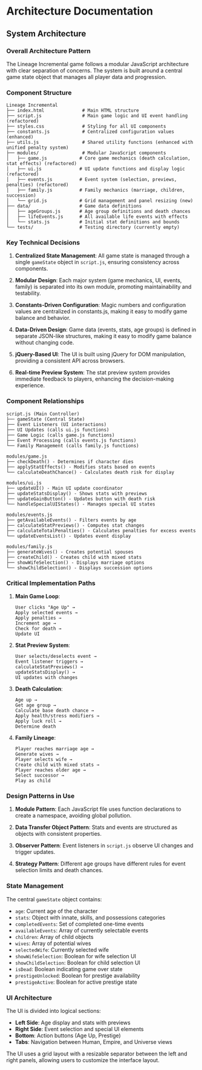 # Architecture Documentation

## System Architecture

### Overall Architecture Pattern
The Lineage Incremental game follows a modular JavaScript architecture with clear separation of concerns. The system is built around a central game state object that manages all player data and progression.

### Component Structure
```
Lineage Incremental
├── index.html              # Main HTML structure
├── script.js               # Main game logic and UI event handling (refactored)
├── styles.css              # Styling for all UI components
├── constants.js            # Centralized configuration values (enhanced)
├── utils.js                # Shared utility functions (enhanced with unified penalty system)
├── modules/                # Modular JavaScript components
│   ├── game.js            # Core game mechanics (death calculation, stat effects) (refactored)
│   ├── ui.js              # UI update functions and display logic (refactored)
│   ├── events.js          # Event system (selection, previews, penalties) (refactored)
│   ├── family.js          # Family mechanics (marriage, children, succession)
│   └── grid.js            # Grid management and panel resizing (new)
├── data/                  # Game data definitions
│   ├── ageGroups.js       # Age group definitions and death chances
│   ├── lifeEvents.js      # All available life events with effects
│   └── stats.js           # Initial stat definitions and bounds
└── tests/                 # Testing directory (currently empty)
```

### Key Technical Decisions

1. **Centralized State Management**: All game state is managed through a single `gameState` object in `script.js`, ensuring consistency across components.

2. **Modular Design**: Each major system (game mechanics, UI, events, family) is separated into its own module, promoting maintainability and testability.

3. **Constants-Driven Configuration**: Magic numbers and configuration values are centralized in constants.js, making it easy to modify game balance and behavior.

4. **Data-Driven Design**: Game data (events, stats, age groups) is defined in separate JSON-like structures, making it easy to modify game balance without changing code.

4. **jQuery-Based UI**: The UI is built using jQuery for DOM manipulation, providing a consistent API across browsers.

5. **Real-time Preview System**: The stat preview system provides immediate feedback to players, enhancing the decision-making experience.

### Component Relationships

```
script.js (Main Controller)
├── gameState (Central State)
├── Event Listeners (UI interactions)
├── UI Updates (calls ui.js functions)
├── Game Logic (calls game.js functions)
├── Event Processing (calls events.js functions)
└── Family Management (calls family.js functions)

modules/game.js
├── checkDeath() - Determines if character dies
├── applyStatEffects() - Modifies stats based on events
└── calculateDeathChance() - Calculates death risk for display

modules/ui.js
├── updateUI() - Main UI update coordinator
├── updateStatsDisplay() - Shows stats with previews
├── updateGainButton() - Updates button with death risk
└── handleSpecialUIStates() - Manages special UI states

modules/events.js
├── getAvailableEvents() - Filters events by age
├── calculateStatPreviews() - Computes stat changes
├── calculateTotalPenalties() - Calculates penalties for excess events
└── updateEventsList() - Updates event display

modules/family.js
├── generateWives() - Creates potential spouses
├── createChild() - Creates child with mixed stats
├── showWifeSelection() - Displays marriage options
└── showChildSelection() - Displays succession options
```

### Critical Implementation Paths

1. **Main Game Loop**:
   ```
   User clicks "Age Up" → 
   Apply selected events → 
   Apply penalties → 
   Increment age → 
   Check for death → 
   Update UI
   ```

2. **Stat Preview System**:
   ```
   User selects/deselects event → 
   Event listener triggers → 
   calculateStatPreviews() → 
   updateStatsDisplay() → 
   UI updates with changes
   ```

3. **Death Calculation**:
   ```
   Age up → 
   Get age group → 
   Calculate base death chance → 
   Apply health/stress modifiers → 
   Apply luck roll → 
   Determine death
   ```

4. **Family Lineage**:
   ```
   Player reaches marriage age → 
   Generate wives → 
   Player selects wife → 
   Create child with mixed stats → 
   Player reaches elder age → 
   Select successor → 
   Play as child
   ```

### Design Patterns in Use

1. **Module Pattern**: Each JavaScript file uses function declarations to create a namespace, avoiding global pollution.

2. **Data Transfer Object Pattern**: Stats and events are structured as objects with consistent properties.

3. **Observer Pattern**: Event listeners in `script.js` observe UI changes and trigger updates.

4. **Strategy Pattern**: Different age groups have different rules for event selection limits and death chances.

### State Management

The central `gameState` object contains:
- `age`: Current age of the character
- `stats`: Object with innate, skills, and possessions categories
- `completedEvents`: Set of completed one-time events
- `availableEvents`: Array of currently selectable events
- `children`: Array of child objects
- `wives`: Array of potential wives
- `selectedWife`: Currently selected wife
- `showWifeSelection`: Boolean for wife selection UI
- `showChildSelection`: Boolean for child selection UI
- `isDead`: Boolean indicating game over state
- `prestigeUnlocked`: Boolean for prestige availability
- `prestigeActive`: Boolean for active prestige state

### UI Architecture

The UI is divided into logical sections:
- **Left Side**: Age display and stats with previews
- **Right Side**: Event selection and special UI elements
- **Bottom**: Action buttons (Age Up, Prestige)
- **Tabs**: Navigation between Human, Empire, and Universe views

The UI uses a grid layout with a resizable separator between the left and right panels, allowing users to customize the interface layout.